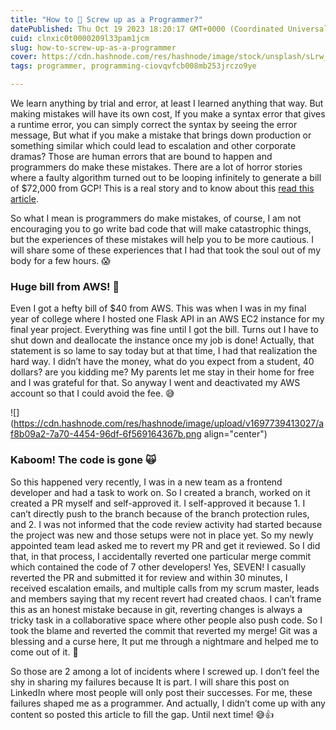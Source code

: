 ```yaml
---
title: "How to 🙈 Screw up as a Programmer?"
datePublished: Thu Oct 19 2023 18:20:17 GMT+0000 (Coordinated Universal Time)
cuid: clnxic0t0000209l33pam1jcm
slug: how-to-screw-up-as-a-programmer
cover: https://cdn.hashnode.com/res/hashnode/image/stock/unsplash/sLrw_Cx6u_I/upload/d936c9d471a30a75c86732f6d10a1349.jpeg
tags: programmer, programming-ciovqvfcb008mb253jrczo9ye

---
```


We learn anything by trial and error, at least I learned anything that way. But making mistakes will have its own cost, If you make a syntax error that gives a runtime error, you can simply correct the syntax by seeing the error message, But what if you make a mistake that brings down production or something similar which could lead to escalation and other corporate dramas? Those are human errors that are bound to happen and programmers do make these mistakes. There are a lot of horror stories where a faulty algorithm turned out to be looping infinitely to generate a bill of $72,000 from GCP! This is a real story and to know about this [read this article](https://blog.tomilkieway.com/72k-1/).

So what I mean is programmers do make mistakes, of course, I am not encouraging you to go write bad code that will make catastrophic things, but the experiences of these mistakes will help you to be more cautious. I will share some of these experiences that I had that took the soul out of my body for a few hours. 😱

### **Huge bill from AWS! 💸**

Even I got a hefty bill of $40 from AWS. This was when I was in my final year of college where I hosted one Flask API in an AWS EC2 instance for my final year project. Everything was fine until I got the bill. Turns out I have to shut down and deallocate the instance once my job is done! Actually, that statement is so lame to say today but at that time, I had that realization the hard way. I didn’t have the money, what do you expect from a student, 40 dollars? are you kidding me? My parents let me stay in their home for free and I was grateful for that. So anyway I went and deactivated my AWS account so that I could avoid the fee. 😅

![](https://cdn.hashnode.com/res/hashnode/image/upload/v1697739413027/af8b09a2-7a70-4454-96df-6f569164367b.png align="center")

### **Kaboom! The code is gone 🙀**

So this happened very recently, I was in a new team as a frontend developer and had a task to work on. So I created a branch, worked on it created a PR myself and self-approved it. I self-approved it because 1. I can’t directly push to the branch because of the branch protection rules, and 2. I was not informed that the code review activity had started because the project was new and those setups were not in place yet. So my newly appointed team lead asked me to revert my PR and get it reviewed. So I did that, in that process, I accidentally reverted one particular merge commit which contained the code of 7 other developers! Yes, SEVEN! I casually reverted the PR and submitted it for review and within 30 minutes, I received escalation emails, and multiple calls from my scrum master, leads and members saying that my recent revert had created chaos. I can’t frame this as an honest mistake because in git, reverting changes is always a tricky task in a collaborative space where other people also push code. So I took the blame and reverted the commit that reverted my merge! Git was a blessing and a curse here, It put me through a nightmare and helped me to come out of it. 😬

So those are 2 among a lot of incidents where I screwed up. I don’t feel the shy in sharing my failures because It is part. I will share this post on LinkedIn where most people will only post their successes. For me, these failures shaped me as a programmer. And actually, I didn’t come up with any content so posted this article to fill the gap. Until next time! 😅👍